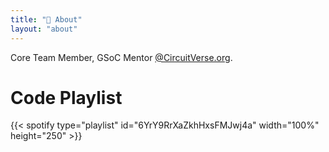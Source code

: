 ```yaml
---
title: "📙 About"
layout: "about"
---
```


Core Team Member, GSoC Mentor [@CircuitVerse.org](https://circuitverse.org/).

<!-- 
# Motivations

If you’d like to know about my development career you can download my [**resumé**](/assets/vaibhav_upreti_resume.pdf).

# OSS contributions

Below you can find the list of my OSS contributions:
- [CircuitVerse](https://github.com/CircuitVerse/CircuitVerse/commits?author=VaibhavUpreti)

At the moment, I am dedicating my time to delving into the inner workings of Rails and focusing on expanding my contributions to the project. -->

<!-- # Socials
- [LinkedIn](https://www.linkedin.com/in/vaibhav-upreti/) 
- [GitHub](https://github.com/VaibhavUpreti) 
- [Twitter](https://twitter.com/vaibhav__upreti)  -->

# Code Playlist
{{< spotify type="playlist" id="6YrY9RrXaZkhHxsFMJwj4a" width="100%" height="250" >}}

<!-- 
# Random Tweet
{{< tweet user="NoContextBrits" id="1609235001303830530" >}} -->
